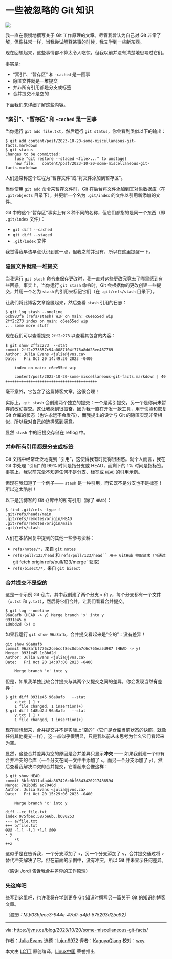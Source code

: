 [#]: subject: "Some miscellaneous git facts"
[#]: via: "https://jvns.ca/blog/2023/10/20/some-miscellaneous-git-facts/"
[#]: author: "Julia Evans https://jvns.ca/"
[#]: collector: "lujun9972/lctt-scripts-1693450080"
[#]: translator: "KaguyaQiang"
[#]: reviewer: " "
[#]: publisher: " "
[#]: url: " "

一些被忽略的 Git 知识
======

![][0]

我一直在慢慢地撰写关于 Git 工作原理的文章。尽管我曾认为自己对 Git 非常了解，但像往常一样，当我尝试解释某事的时候，我又学到一些新东西。

现在回想起来，这些事情都不算太令人吃惊，但我以前并没有清楚地思考过它们。

事实是:

  * “索引”、“暂存区” 和 `-cached` 是一回事
  * 隐匿文件就是一堆提交
  * 并非所有引用都是分支或标签
  * 合并提交不是空的

下面我们来详细了解这些内容。

### “索引”、“暂存区” 和 `-cached` 是一回事

当你运行 `git add file.txt`，然后运行 `git status`，你会看到类似以下的输出：

```
$ git add content/post/2023-10-20-some-miscellaneous-git-facts.markdown
$ git status
Changes to be committed:
    (use "git restore --staged <file>..." to unstage)
    new file:   content/post/2023-10-20-some-miscellaneous-git-facts.markdown
```

人们通常称这个过程为“暂存文件”或“将文件添加到暂存区”。

当你使用 `git add` 命令来暂存文件时，Git 在后台将文件添加到其对象数据库（在 `.git/objects` 目录下），并更新一个名为 `.git/index` 的文件以引用新添加的文件。

Git 中的这个“暂存区”事实上有 3 种不同的名称，但它们都指的是同一个东西（即 `.git/index` 文件）：

  * `git diff --cached`
  * `git diff --staged`
  * `.git/index` 文件

我觉得我早该早点认识到这一点，但我之前并没有，所以在这里提醒一下。

### 隐匿文件就是一堆提交

当我运行 `git stash` 命令来保存更改时，我一直对这些更改究竟去了哪里感到有些困惑。事实上，当你运行 `git stash` 命令时，Git 会根据你的更改创建一些提交，并用一个名为 `stash` 的引用来标记它们（在 `.git/refs/stash` 目录下）。

让我们将此博客文章隐匿起来，然后查看 `stash` 引用的日志：

```
$ git log stash --oneline
6cb983fe (refs/stash) WIP on main: c6ee55ed wip
2ff2c273 index on main: c6ee55ed wip
... some more stuff
```

现在我们可以查看提交 `2ff2c273` 以查看其包含的内容：

```
$ git show 2ff2c273  --stat
commit 2ff2c273357c94a0087104f776a8dd28ee467769
Author: Julia Evans <julia@jvns.ca>
Date:   Fri Oct 20 14:49:20 2023 -0400

    index on main: c6ee55ed wip

    content/post/2023-10-20-some-miscellaneous-git-facts.markdown | 40 ++++++++++++++++++++++++++++++++++++++++
```

毫不意外，它包含了这篇博客文章。这很合理！

实际上，`git stash` 会创建两个独立的提交：一个是索引提交，另一个是你尚未暂存的改动提交。这让我感到很振奋，因为我一直在开发一款工具，用于快照和恢复 Git 仓库的状态（也许永远不会发布），而我提出的设计与 Git 的隐匿实现非常相似，所以我对自己的选择感到满意。

显然 `stash` 中的旧提交存储在 reflog 中。

### 并非所有引用都是分支或标签

Git 文档中经常泛泛地提到 “引用”，这使得我有时觉得很困惑。就个人而言，我在 Git 中处理 “引用” 的 99% 时间是指分支或 HEAD，而剩下的 1% 时间是指标签。事实上，我以前完全不知道任何不是分支、标签或 `HEAD` 的引用示例。

但现在我知道了一个例子—— `stash` 是一种引用，而它既不是分支也不是标签！所以这太酷啦！

以下是我博客的 Git 仓库中的所有引用（除了 `HEAD`）：

```
$ find .git/refs -type f
.git/refs/heads/main
.git/refs/remotes/origin/HEAD
.git/refs/remotes/origin/main
.git/refs/stash
```

人们在本帖回复中提到的其他一些参考资料：

- `refs/notes/*`，来自 [`git notes`][5]
- `refs/pull/123/head` 和 `refs/pull/123/head`` 用于 GitHub 拉取请求（可通过 `git fetch origin refs/pull/123/merge` 获取）
- `refs/bisect/*`，来自 `git bisect`

### 合并提交不是空的

这是一个示例 Git 仓库，其中我创建了两个分支 `x` 和 `y`，每个分支都有一个文件（`x.txt` 和 `y.txt`），然后将它们合并。让我们看看合并提交。

```
$ git log --oneline
96a8afb (HEAD -> y) Merge branch 'x' into y
0931e45 y
1d8bd2d (x) x
```

如果我运行 `git show 96a8afb`，合并提交看起来是“空的”：没有差异！

```
git show 96a8afb
commit 96a8afbf776c2cebccf8ec0dba7c6c765ea5d987 (HEAD -> y)
Merge: 0931e45 1d8bd2d
Author: Julia Evans <julia@jvns.ca>
Date:   Fri Oct 20 14:07:00 2023 -0400

    Merge branch 'x' into y
```

但是，如果我单独比较合并提交与其两个父提交之间的差异，你会发现当然**有**差异：

```
$ git diff 0931e45 96a8afb   --stat
    x.txt | 1 +
    1 file changed, 1 insertion(+)
$ git diff 1d8bd2d 96a8afb   --stat
    y.txt | 1 +
    1 file changed, 1 insertion(+)
```

现在回想起来，合并提交并不是实际上“空的”（它们是仓库当前状态的快照，就像任何其他提交一样），这一点似乎很明显，只是我以前从未思考为什么它们看起来为空。

显然，这些合并差异为空的原因是合并差异只显示**冲突** —— 如果我创建一个带有合并冲突的仓库（一个分支在同一文件中添加了 `x`，而另一个分支添加了 `y`），然后查看我解决冲突的合并提交，它看起来会像这样：

```
$ git show HEAD
commit 3bfe8311afa4da867426c0bf6343420217486594
Merge: 782b3d5 ac7046d
Author: Julia Evans <julia@jvns.ca>
Date:   Fri Oct 20 15:29:06 2023 -0400

    Merge branch 'x' into y

diff --cc file.txt
index 975fbec,587be6b..b680253
--- a/file.txt
+++ b/file.txt
@@@ -1,1 -1,1 +1,1 @@@
- y
    -x
++z
```

这似乎是在告诉我，一个分支添加了 `x`，另一个分支添加了 `y`，合并提交通过将 `z` 替代冲突解决了它。但在前面的示例中，没有冲突，所以 Git 并未显示任何差异。

（感谢 Jordi 告诉我合并差异的工作原理）

### 先这样吧

些写到这里吧，也许我将在学到更多 Git 知识时撰写另一篇关于 Git 的知识的博客文章。

*（题图：MJ/03bfecc3-944e-47a0-a4fd-575293d2ba92）*

--------------------------------------------------------------------------------

via: https://jvns.ca/blog/2023/10/20/some-miscellaneous-git-facts/

作者：[Julia Evans][a]
选题：[lujun9972][b]
译者：[KaguyaQiang][c]
校对：[wxy](https://github.com/wxy)

本文由 [LCTT](https://github.com/LCTT/TranslateProject) 原创编译，[Linux中国](https://linux.cn/) 荣誉推出

[a]: https://jvns.ca/
[b]: https://github.com/lujun9972
[c]: https://github.com/KaguyaQiang
[1]: tmp.0vBZr0yeF0#the-index-staging-area-and-cached-are-all-the-same-thing
[2]: tmp.0vBZr0yeF0#the-stash-is-a-bunch-of-commits
[3]: tmp.0vBZr0yeF0#not-all-references-are-branches-or-tags
[4]: tmp.0vBZr0yeF0#merge-commits-aren-t-empty
[5]: https://tylercipriani.com/blog/2022/11/19/git-notes-gits-coolest-most-unloved-feature/
[0]: https://img.linux.net.cn/data/attachment/album/202310/25/122259mfu0uowyppuyfdyo.jpg